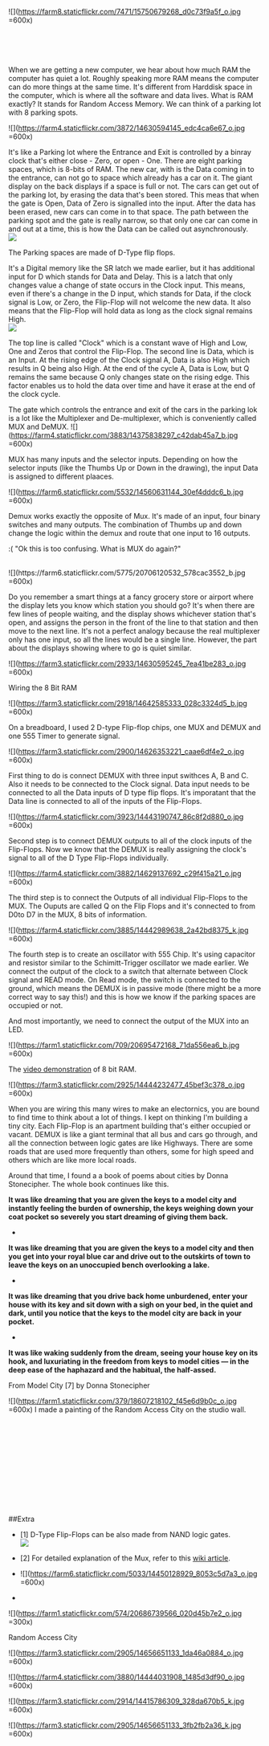  
![](https://farm8.staticflickr.com/7471/15750679268_d0c73f9a5f_o.jpg =600x)  </br>  </br>  </br>  </br>  </br>

When we are getting a new computer, we hear about how much RAM the computer has quiet a lot. Roughly speaking more RAM means the computer can do more things at the same time. It's different from Harddisk space in the computer, which is where all the software and data lives. What is RAM exactly? 
It stands for Random Access Memory. We can think of a parking lot with 8 parking spots. 

![](https://farm4.staticflickr.com/3872/14630594145_edc4ca6e67_o.jpg =600x)
 
 It's like a Parking lot where the Entrance and Exit is controlled by a binray clock that's either close - Zero, or open - One. There are eight parking spaces, which is 8-bits of RAM. The new car, with is the Data coming in to the entrance, can not go to space which already has a car on it. The giant display on the back displays if a space is full or not. The cars can get out of the parking lot, by erasing the data that's been stored. This meas that when the gate is Open, Data of Zero is signalled into the input. After the data has been erased, new cars can come in to that space. The path between the parking spot and the gate is really narrow, so that only one car can come in and out at a time, this is how the Data can be called out asynchronously. 
 </br>
![](https://farm1.staticflickr.com/655/20889869441_19e63ce7cb_o.jpg)

The Parking spaces are made of D-Type flip flops. 

 
It's a Digital memory like the SR latch we made earlier, but it has additional input for D which stands for Data and Delay. This is a latch that only changes value a change of state occurs in the Clock input. This means, even if there's a change in the D input, which stands for Data, if the clock signal is Low, or Zero, the Flip-Flop will not welcome the new data. It also means that the Flip-Flop will hold data as long as the clock signal remains High. 
  </br>
 ![](https://farm1.staticflickr.com/614/20695978869_4907925e5a_o.jpg) 
  
 
 The top line is called "Clock" which is a constant wave of High and Low, One and Zeros that control the Flip-Flop. The second line is Data, which is an Input. At the rising edge of the Clock signal A, Data is also High which results in Q being also High. At the end of the cycle A, Data is Low, but Q remains the same because Q only changes state on the rising edge. This factor enables us to hold the data over time and have it erase at the end of the clock cycle. 
 
The gate which controls the entrance and exit of the cars in the parking lok is a lot like the Multiplexer and De-multiplexer, which is conveniently called MUX and DeMUX. 
![](https://farm4.staticflickr.com/3883/14375838297_c42dab45a7_b.jpg =600x)

MUX has many inputs and the selector inputs. Depending on how the selector inputs (like the Thumbs Up or Down in the drawing), the input Data is assigned to different plaaces. 

![](https://farm6.staticflickr.com/5532/14560631144_30ef4dddc6_b.jpg =600x)

Demux works exactly the opposite of Mux. It's made of an input, four binary switches and many outputs. The combination of Thumbs up and down change the logic within the demux and route that one input to 16 outputs. 

 
:(  "Ok this is too confusing. What is MUX do again?" 

</br>
![](https://farm6.staticflickr.com/5775/20706120532_578cac3552_b.jpg =600x)

Do you remember a smart things at a fancy grocery store or airport where the display lets you know which station you should go? It's when there are few lines of people waiting, and the display shows whichever station that's open, and assigns the person in the front of the line to that station and then move to the next line. It's not a perfect analogy because the real multiplexer only has one input, so all the lines would be a single line. However, the part about the displays showing where to go is quiet similar.  
 
 
![](https://farm3.staticflickr.com/2933/14630595245_7ea41be283_o.jpg =600x)
  

Wiring the 8 Bit RAM
  
 ![](https://farm3.staticflickr.com/2918/14642585333_028c3324d5_b.jpg =600x)

On a breadboard, I used 2 D-type Flip-flop chips, one MUX and DEMUX and one 555 Timer to generate signal. 

![](https://farm3.staticflickr.com/2900/14626353221_caae6df4e2_o.jpg =600x)

 First thing to do is connect DEMUX with three input swithces A, B and C. Also it needs to be connected to the Clock signal. Data input needs to be connected to all the Data inputs of D type flip flops. It's imporatant that the Data line is connected to all of the inputs of the Flip-Flops. 
 
![](https://farm4.staticflickr.com/3923/14443190747_86c8f2d880_o.jpg =600x) 

Second step is to connect DEMUX outputs to all of the clock inputs of the Flip-Flops. Now we know that the DEMUX is really assigning the clock's signal to all of the D Type Flip-Flops individually. 
 
![](https://farm4.staticflickr.com/3882/14629137692_c29f415a21_o.jpg =600x)

The third step is to connect the Outputs of all individual Flip-Flops to the MUX. The Ouputs are called Q on the Flip Flops and it's connected to from D0to D7 in the MUX, 8 bits of information.

![](https://farm4.staticflickr.com/3885/14442989638_2a42bd8375_k.jpg =600x)

The fourth step is to create an oscillator with 555 Chip. It's using capacitor and resistor similar to the Schimitt-Trigger oscillator we made earlier. We connect the output of the clock to a switch that alternate between Clock signal and READ mode. On Read mode, the switch is connected to the ground, which means the DEMUX is in passive mode (there might be a more correct way to say this!) and this is how we know if the parking spaces are occupied or not. 

And most importantly, we need to connect the output of the MUX into an LED. 

![](https://farm1.staticflickr.com/709/20695472168_71da556ea6_b.jpg =600x)

The [video demonstration](https://vimeo.com/113169467) of 8 bit RAM. 
 
![](https://farm3.staticflickr.com/2925/14444232477_45bef3c378_o.jpg =600x)

When you are wiring this many wires to make an electornics, you are bound to find time to think about a lot of things. I kept on thinking I'm building a tiny city. Each Flip-Flop is an apartment building that's either occupied or vacant. DEMUX is like a giant terminal that all bus and cars go through, and all the connection between logic gates are like Highways. There are some roads that are used more frequently than others, some for high speed and others which are like more local roads. 

Around that time, I found a a book of poems about cities by Donna Stonecipher. The whole book continues like this. 

**It was like dreaming that you are given the keys to a model city and instantly feeling the burden of ownership, the keys weighing down your coat pocket so severely you start dreaming of giving them back.**

*

**It was like dreaming that you are given the keys to a model city and then you get into your royal blue car and drive out to the outskirts of town to leave the keys on an unoccupied bench overlooking a lake.**

*

**It was like dreaming that you drive back home unburdened, enter your house with its key and sit down with a sigh on your bed, in the quiet and dark, until you notice that the keys to the model city are back in your pocket.**

*

**It was like waking suddenly from the dream, seeing your house key on its hook, and luxuriating in the freedom from keys to model cities — in the deep ease of the haphazard and the habitual, the half-assed.**

From Model City [7] by Donna Stonecipher

![](https://farm1.staticflickr.com/379/18607218102_f45e6d9b0c_o.jpg =600x)
I made a painting of the Random Access City on the studio wall. 

</br></br></br></br></br></br></br></br></br></br></br>
##Extra

 


- [1] D-Type Flip-Flops can be also made from NAND logic gates.  
![](https://upload.wikimedia.org/wikipedia/commons/thumb/2/2f/D-Type_Transparent_Latch.svg/300px-D-Type_Transparent_Latch.svg.png)

- [2] For detailed explanation of the Mux, refer to this [wiki article](https://en.wikipedia.org/wiki/Multiplexer).
- ![](https://farm6.staticflickr.com/5033/14450128929_8053c5d7a3_o.jpg =600x)  
- 
![](https://farm1.staticflickr.com/574/20686739566_020d45b7e2_o.jpg =300x)

Random Access City 


![](https://farm3.staticflickr.com/2905/14656651133_1da46a0884_o.jpg =600x)

![](https://farm4.staticflickr.com/3880/14444031908_1485d3df90_o.jpg =600x)


 ![](https://farm3.staticflickr.com/2914/14415786309_328da670b5_k.jpg =600x)
 

![](https://farm3.staticflickr.com/2905/14656651133_3fb2fb2a36_k.jpg =600x)

